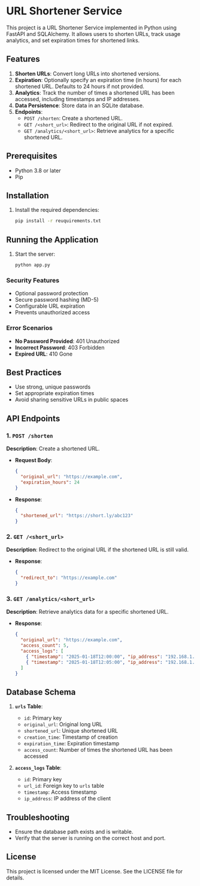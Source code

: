 # URL Shortener Service

This project is a URL Shortener Service implemented in Python using FastAPI and SQLAlchemy. It allows users to shorten URLs, track usage analytics, and set expiration times for shortened links.

## Features

1. **Shorten URLs**: Convert long URLs into shortened versions.
2. **Expiration**: Optionally specify an expiration time (in hours) for each shortened URL. Defaults to 24 hours if not provided.
3. **Analytics**: Track the number of times a shortened URL has been accessed, including timestamps and IP addresses.
4. **Data Persistence**: Store data in an SQLite database.
5. **Endpoints**:
   - `POST /shorten`: Create a shortened URL.
   - `GET /<short_url>`: Redirect to the original URL if not expired.
   - `GET /analytics/<short_url>`: Retrieve analytics for a specific shortened URL.

## Prerequisites

- Python 3.8 or later
- Pip

## Installation

1. Install the required dependencies:
   ```bash
   pip install -r reuquirements.txt
   ```



## Running the Application

1. Start the server:
   ```bash
   python app.py
   ```

### Security Features

- Optional password protection
- Secure password hashing (MD-5)
- Configurable URL expiration
- Prevents unauthorized access

### Error Scenarios

- **No Password Provided**: 401 Unauthorized
- **Incorrect Password**: 403 Forbidden
- **Expired URL**: 410 Gone

## Best Practices

- Use strong, unique passwords
- Set appropriate expiration times
- Avoid sharing sensitive URLs in public spaces

## API Endpoints

### 1. `POST /shorten`

**Description**: Create a shortened URL.

- **Request Body**:
  ```json
  {
    "original_url": "https://example.com",
    "expiration_hours": 24
  }
  ```
- **Response**:
  ```json
  {
    "shortened_url": "https://short.ly/abc123"
  }
  ```

### 2. `GET /<short_url>`

**Description**: Redirect to the original URL if the shortened URL is still valid.

- **Response**:
  ```json
  {
    "redirect_to": "https://example.com"
  }
  ```

### 3. `GET /analytics/<short_url>`

**Description**: Retrieve analytics data for a specific shortened URL.

- **Response**:
  ```json
  {
    "original_url": "https://example.com",
    "access_count": 5,
    "access_logs": [
      { "timestamp": "2025-01-18T12:00:00", "ip_address": "192.168.1.1" },
      { "timestamp": "2025-01-18T12:05:00", "ip_address": "192.168.1.2" }
    ]
  }
  ```

## Database Schema

1. **`urls` Table**:

   - `id`: Primary key
   - `original_url`: Original long URL
   - `shortened_url`: Unique shortened URL
   - `creation_time`: Timestamp of creation
   - `expiration_time`: Expiration timestamp
   - `access_count`: Number of times the shortened URL has been accessed

2. **`access_logs` Table**:

   - `id`: Primary key
   - `url_id`: Foreign key to `urls` table
   - `timestamp`: Access timestamp
   - `ip_address`: IP address of the client

## Troubleshooting

- Ensure the database path exists and is writable.
- Verify that the server is running on the correct host and port.

## License

This project is licensed under the MIT License. See the LICENSE file for details.
